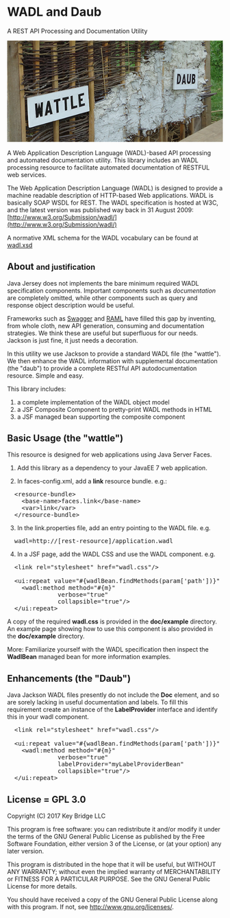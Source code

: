 # WADL and Daub

A REST API Processing and Documentation Utility

![Waddle and Daub](doc/wattle-and-daub.png)

A Web Application Description Language (WADL)-based API processing and automated
documentation utility. This library includes an WADL processing resource to facilitate
automated documentation of RESTFUL web services.

The Web Application Description Language (WADL) is designed to provide a machine
readable description of HTTP-based Web applications. WADL is basically SOAP WSDL for REST.
The WADL specification is hosted at W3C, and the latest version was published
way back in 31 August 2009: [http://www.w3.org/Submission/wadl/](http://www.w3.org/Submission/wadl/)

A normative XML schema for the WADL vocabulary can be found at
[wadl.xsd](https://www.w3.org/Submission/wadl/wadl.xsd)

## About <small> and justification </small>

Java Jersey does not implements the bare minimum required WADL specification
components. Important components such as _documentation_ are completely omitted,
while other components such as query and response object description would be
useful.

Frameworks such as [Swagger](http://swagger.io) and [RAML](http://raml.org)
have filled this gap by inventing, from whole cloth, new API generation, consuming
and documentation strategies. We think these are useful but superfluous for our needs.
Jackson is just fine, it just needs a decoration.

In this utility we use Jackson to provide a standard WADL file (the "wattle"). We
then enhance the WADL information with supplemental documentation (the "daub")
to provide a complete RESTful API autodocumentation resource. Simple and easy.

This library includes:

1. a complete implementation of the WADL object model
2. a JSF Composite Component to pretty-print WADL methods in HTML
3. a JSF managed bean supporting the composite component

## Basic Usage (the "wattle")

This resource is designed for web applications using Java Server Faces.

1. Add this library as a dependency to your JavaEE 7 web application.

2. In faces-config.xml, add a **link** resource bundle. e.g.:
<pre>
  &lt;resource-bundle&gt;
    &lt;base-name&gt;faces.link&lt;/base-name&gt;
    &lt;var&gt;link&lt;/var&gt;
  &lt;/resource-bundle&gt;</pre>

3. In the link.properties file, add an entry pointing to the WADL file. e.g.
<pre>
  wadl=http://[rest-resource]/application.wadl</pre>

4. In a JSF page, add the WADL CSS and use the WADL component. e.g.
<pre>
  &lt;link rel="stylesheet" href="wadl.css"/&gt;

  &lt;ui:repeat value="#{wadlBean.findMethods(param['path'])}" var="m"&gt;
    &lt;wadl:method method="#{m}"
              verbose="true"
              collapsible="true"/&gt;
  &lt;/ui:repeat&gt;</pre>

A copy of the required **wadl.css** is provided in the **doc/example** directory.
An example page showing how to use this component is also provided in the **doc/example**
directory.

More: Familiarize yourself with the WADL specification then inspect the **WadlBean**
managed bean for more information examples.

## Enhancements (the "Daub")

Java Jackson WADL files presently do not include the **Doc** element, and so are
sorely lacking in useful documentation and labels. To fill this requirement create
an instance of the **LabelProvider** interface and identify this in your wadl component.

<pre>
  &lt;link rel="stylesheet" href="wadl.css"/&gt;

  &lt;ui:repeat value="#{wadlBean.findMethods(param['path'])}" var="m"&gt;
    &lt;wadl:method method="#{m}"
              verbose="true"
              labelProvider="myLabelProviderBean"
              collapsible="true"/&gt;
  &lt;/ui:repeat&gt;</pre>

## License = GPL 3.0

Copyright (C) 2017 Key Bridge LLC

This program is free software: you can redistribute it and/or modify
it under the terms of the GNU General Public License as published by
the Free Software Foundation, either version 3 of the License, or
(at your option) any later version.

This program is distributed in the hope that it will be useful,
but WITHOUT ANY WARRANTY; without even the implied warranty of
MERCHANTABILITY or FITNESS FOR A PARTICULAR PURPOSE.  See the
GNU General Public License for more details.

You should have received a copy of the GNU General Public License
along with this program.  If not, see <http://www.gnu.org/licenses/>.

